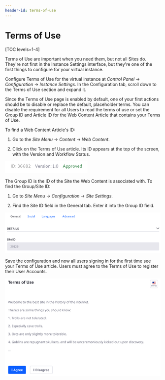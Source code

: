 ```yaml
---
header-id: terms-of-use
---
```


# Terms of Use

[TOC levels=1-4]

Terms of Use are important when you need them, but not all Sites do. They're not
first in the Instance Settings interface, but they're one of the first things
to configure for your virtual instance.

Configure Terms of Use for the virtual instance at *Control Panel* &rarr;
*Configuration* &rarr; *Instance Settings*. In the Configuration tab, scroll
down to the Terms of Use section and expand it.

Since the Terms of Use page is enabled by default, one of your first actions
should be to disable or replace the default, placeholder terms.  You can disable
the requirement for all Users to read the terms of use or set the Group ID and
Article ID for the Web Content Article that contains your Terms of Use.

To find a Web Content Article's ID:

1.  Go to the *Site Menu* &rarr; *Content* &rarr; *Web Content*. 

2.  Click on the Terms of Use article. Its ID appears at the top of the screen,
    with the Version and Workflow Status.

![Figure 1: The Web Content Article ID is displayed in the edit screen.](../../../images/instance-settings-wc-id.png)

The Group ID is the ID of the Site the Web Content is associated with. To find
the Group/Site ID:

1.  Go to *Site Menu* &rarr; *Configuration* &rarr; *Site Settings*.

2.  Find the Site ID field in the General tab. Enter it into the Group ID
    field.

![Figure 2: The Site ID in Site Settings is the Group ID in the terms of Use configuration.](../../../images/instance-settings-group-id.png)

Save the configuration and now all users signing in for the first time see your
Terms of Use article. Users must agree to the Terms of Use to register their
User Accounts.

![Figure 3: Turn a Web Content Article into the Site's Terms of Use page.](../../../images/instance-settings-terms-of-use.png)

